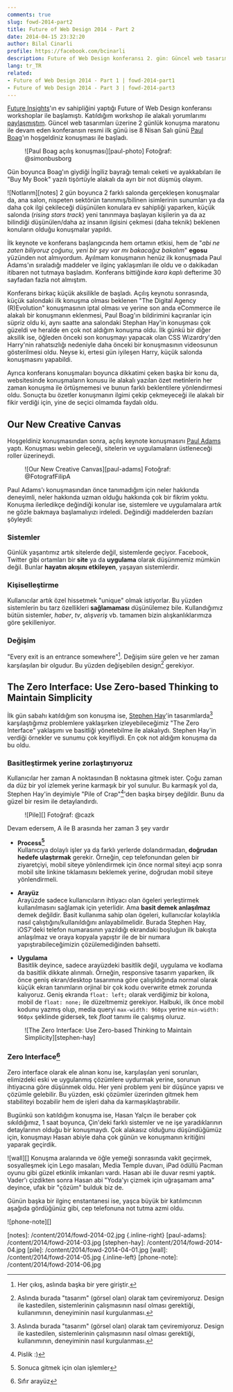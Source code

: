 ```yaml
---
comments: true
slug: fowd-2014-part2
title: Future of Web Design 2014 - Part 2
date: 2014-04-15 23:32:20
author: Bilal Cinarli
profile: https://facebook.com/bcinarli
description: Future of Web Design konferansı 2. gün: Güncel web tasarımları üzerine 2 günlük konuşma maratonu ile devam eden konferansın resmi ilk günü, Paul Boag'ın hoşgeldiniz konuşması ile başladı.  
lang: tr_TR
related:
- Future of Web Design 2014 - Part 1 | fowd-2014-part1
- Future of Web Design 2014 - Part 3 | fowd-2014-part3
---
```

[Future Insights](http://www.futureinsights.com/)'ın ev sahipliğini yaptığı Future of Web Design konferansı workshoplar ile başlamıştı. Katıldığım workshop ile alakalı yorumlarımı [paylaşmıştım](/article/fowd-2014-part1). Güncel web tasarımları üzerine 2 günlük konuşma maratonu ile devam eden konferansın resmi ilk günü ise 8 Nisan Salı günü [Paul Boag](https://twitter.com/boagworld)'ın hoşgeldiniz konuşması ile başladı.

<figure markdown="1">
![Paul Boag açılış konuşması][paul-photo]
<span class="credits">Fotoğraf: @simonbusborg</span>
</figure>

Gün boyunca Boag'ın giydiği İngiliz bayrağı temalı ceketi ve ayakkabıları ile "Buy My Book" yazılı tişörtüyle alakalı da ayrı bir not düşmüş olayım.

![Notlarım][notes] 2 gün boyunca 2 farklı salonda gerçekleşen konuşmalar da, ana salon, nispeten sektörün tanınmış/bilinen isimlerinin sunumları ya da daha çok ilgi çekileceği düşünülen konulara ev sahipliği yaparken, küçük salonda (_rising stars track_) yeni tanınmaya başlayan kişilerin ya da az bilindiği düşünülen/daha az insanın ilgisini çekmesi (daha teknik) beklenen konuların olduğu konuşmalar yapıldı.

İlk keynote ve konferans başlangıcında hem ortamın etkisi, hem de "_abi ne zaten biliyoruz çoğunu, yeni bir şey var mı bakacağız bakalım_" __egosu__ yüzünden not almıyordum. Ayılmam konuşmanın henüz ilk konuşmada Paul Adams'ın sıraladığı maddeler ve ilginç yaklaşımları ile oldu ve o dakikadan itibaren not tutmaya başladım. Konferans bittiğinde _kara kaplı_ defterime 30 sayfadan fazla not almıştım.

 Konferans birkaç küçük aksilikle de başladı. Açılış keynotu sonrasında, küçük salondaki ilk konuşma olması beklenen "The Digital Agency (R)Evolution" konuşmasının iptal olması ve yerine son anda eCommerce ile alakalı bir konuşmanın eklenmesi, Paul Boag'ın bildirimini kaçıranlar için süpriz oldu ki, aynı saatte ana salondaki Stephan Hay'in konuşması çok güzeldi ve heralde en çok not aldığım konuşma oldu. İlk günkü bir diğer aksilik ise, öğleden önceki son konuşmayı yapacak olan CSS Wizardry'den Harry'nin rahatsızlığı nedeniyle daha önceki bir konuşmasının videosunun gösterilmesi oldu. Neyse ki, ertesi gün iyileşen Harry, küçük salonda konuşmasını yapabildi.

 Ayrıca konferans konuşmaları boyunca dikkatimi çeken başka bir konu da, websitesinde konuşmaların konusu ile alakalı yazılan özet metinlerin her zaman konuşma ile örtüşmemesi ve bunun farklı beklentilere yönlendirmesi oldu. Sonuçta bu özetler konuşmanın ilgimi çekip çekmeyeceği ile alakalı bir fikir verdiği için, yine de seçici olmamda faydalı oldu.


## Our New Creative Canvas
Hoşgeldiniz konuşmasından sonra, açılış keynote konuşmasını [Paul Adams](https://twitter.com/Padday) yaptı. Konuşması webin geleceği, sitelerin ve uygulamaların üstleneceği roller üzerineydi.

<figure markdown="1">
![Our New Creative Canvas][paul-adams]
<span class="credits">Fotoğraf: @FotografFilipA</span>
</figure>

Paul Adams'ı konuşmasından önce tanımadığım için neler hakkında deneyimli, neler hakkında uzman olduğu hakkında çok bir fikrim yoktu. Konuşma ilerledikçe değindiği konular ise, sistemlere ve uygulamalara artık ne gözle bakmaya başlamalıyızı irdeledi. Değindiği maddelerden bazıları şöyleydi:

### __Sistemler__
Günlük yaşantımız artık sitelerde değil, sistemlerde geçiyor. Facebook, Twitter gibi ortamları bir __site__ ya da __uygulama__ olarak düşünmemiz mümkün değil. Bunlar __hayatın akışını etkileyen__, yaşayan sistemlerdir.

### __Kişiselleştirme__
Kullanıcılar artık özel hissetmek "unique" olmak istiyorlar. Bu yüzden sistemlerin bu tarz özellikleri __sağlamaması__ düşünülemez bile. Kullandığımız bütün sistemler, _haber_, _tv_, _alışveriş_ vb. tamamen bizin alışkanlıklarımıza göre şekilleniyor.

### __Değişim__
"Every exit is an entrance somewhere"[^1]. Değişim süre gelen ve her zaman karşılaşılan bir olgudur. Bu yüzden değişebilen design[^2] gerekiyor.


## The Zero Interface: Use Zero-based Thinking to Maintain Simplicity
İlk gün sabahı katıldığım son konuşma ise, [Stephen Hay](https://twitter.com/stephenhay)'in tasarımlarda[^2] karşılaştığımız problemlere yaklaşırken izleyebileceğimiz "The Zero Interface" yaklaşımı ve basitliği yönetebilme ile alakalıydı. Stephen Hay'in verdiği örnekler ve sunumu çok keyifliydi. En çok not aldığım konuşma da bu oldu.

### __Basitleştirmek yerine zorlaştırıyoruz__
Kullanıcılar her zaman A noktasından B noktasına gitmek ister. Çoğu zaman da düz bir yol izlemek yerine karmaşık bir yol sunulur. Bu karmaşık yol da, Stephen Hay'in deyimiyle "Pile of Crap"[^3]'den başka birşey değildir. Bunu da güzel bir resim ile detaylandırdı.
<figure markdown="1">
![Pile][]
<span class="credits">Fotoğraf: @cazk</span>
</figure>

Devam edersem, A ile B arasında her zaman 3 şey vardır

* __Process[^4]__ <br />
Kullanıcıya dolaylı işler ya da farklı yerlerde dolandırmadan, __doğrudan hedefe ulaştırmak__ gerekir. Örneğin, cep telefonundan gelen bir ziyaretçiyi, mobil siteye yönlendirmek için önce normal siteyi açıp sonra mobil site linkine tıklamasını beklemek yerine, doğrudan mobil siteye yönlendirmeli.

* __Arayüz__ <br />
Arayüzde sadece kullanıcıların ihtiyacı olan ögeleri yerleştirmek kullanılmasını sağlamak için yeterlidir. Ama __basit demek anlaşılmaz__ demek değildir. Basit kullanıma sahip olan ögeleri, kullanıcılar kolaylıkla nasıl çalıştığını/kullanıldığını anlayabilmelidir. Burada Stephen Hay, iOS7'deki telefon numarasının yazıldığı ekrandaki boşluğun ilk bakışta anlaşılmaz ve oraya kopyala yapıştır ile de bir numara yapıştırabileceğimizin çözülemediğinden bahsetti.


* __Uygulama__ <br />
Basitlik deyince, sadece arayüzdeki basitlik değil, uygulama ve kodlama da basitlik dikkate alınmalı. Örneğin, responsive tasarım yaparken, ilk önce geniş ekran/desktop tasarımına göre çalışıldığında normal olarak küçük ekran tanımların orjinal bir çok kodu overwrite etmek zorunda kalıyoruz. Geniş ekranda `float: left;` olarak verdiğimiz bir kolona, mobil de `float: none;` ile düzeltmemiz gerekiyor. Halbuki, ilk önce mobil kodunu yazmış olup, media queryi `max-width: 960px` yerine `min-width: 960px` şeklinde gidersek, tek _float_ tanımı ile çalışmış oluruz.

<figure markdown="1">
![The Zero Interface: Use Zero-based Thinking to Maintain Simplicity][stephen-hay]
</figure>

### __Zero Interface[^5]__
Zero interface olarak ele alınan konu ise, karşılaşılan yeni sorunları, elimizdeki eski ve uygulanmış çözümlere uydurmak yerine, sorunun ihtiyacına göre düşünmek oldu. Her yeni problem yeni bir düşünce yapısı ve çözümle gelebilir. Bu yüzden, eski çözümler üzerinden gitmek hem stabiliteyi bozabilir hem de işleri daha da karmaşıklaştırabilir.

Bugünkü son katıldığım konuşma ise, Hasan Yalçın ile beraber çok sıkıldığımız, 1 saat boyunca, Çin'deki farklı sistemler ve ne işe yaradıklarının detaylarının olduğu bir konuşmaydı. Çok alakasız olduğunu düşündüğümüz için, konuşmayı Hasan abiyle daha çok günün ve konuşmanın kritiğini yaparak geçirdik.

![wall][] Konuşma aralarında ve öğle yemeği sonrasında vakit geçirmek, sosyalleşmek için Lego masaları, Media Temple duvarı, iPad ödüllü Pacman oyunu gibi güzel etkinlik imkanları vardı. Hasan abi ile duvar resmi yaptık. Vader'ı çizdikten sonra Hasan abi "Yoda'yı çizmek için uğraşamam ama" deyince, ufak bir "çözüm" bulduk biz de.

Günün başka bir ilginç enstantanesi ise, yaşca büyük bir katılımcının aşağıda gördüğünüz gibi, cep telefonuna not tutma azmi oldu.

![phone-note][]


[^1]: Her çıkış, aslında başka bir yere giriştir.
[^2]: Aslında burada "tasarım" (görsel olan) olarak tam çeviremiyoruz. Design ile kastedilen, sistemlerinin çalışmasının nasıl olması gerektiği, kullanımının, deneyiminin nasıl kurgulanması.
[^3]: Pislik :)
[^4]: Sonuca gitmek için olan işlemler
[^5]: Sıfır arayüz



[seen]: http://seen.co/event/fowd-london-2014-london-uk-2014-9313
[paul-photo]: /content/2014/fowd-2014-01.jpg
[notes]: /content/2014/fowd-2014-02.jpg {.inline-right}
[paul-adams]: /content/2014/fowd-2014-03.jpg
[stephen-hay]: /content/2014/fowd-2014-04.jpg
[pile]: /content/2014/fowd-2014-04-01.jpg
[wall]: /content/2014/fowd-2014-05.jpg {.inline-left}
[phone-note]: /content/2014/fowd-2014-06.jpg